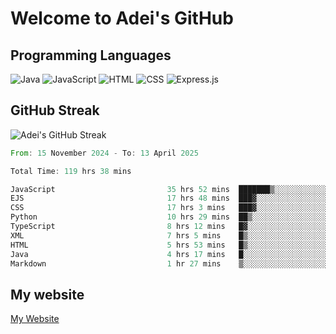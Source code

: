 # Welcome to Adei's GitHub

## Programming Languages
![Java](https://img.shields.io/badge/Java-007396?style=flat-square&logo=java&logoColor=white)
![JavaScript](https://img.shields.io/badge/JavaScript-F7DF1E?style=flat-square&logo=javascript&logoColor=black)
![HTML](https://img.shields.io/badge/HTML-E34F26?style=flat-square&logo=html5&logoColor=white)
![CSS](https://img.shields.io/badge/CSS-1572B6?style=flat-square&logo=css3&logoColor=white)
![Express.js](https://img.shields.io/badge/Express.js-000000?style=flat-square&logo=express&logoColor=white)


## GitHub Streak
![Adei's GitHub Streak](https://github-readme-streak-stats.herokuapp.com/?user=AdeiTamayo&hide_border=true)

<!--START_SECTION:waka-->

```rust
From: 15 November 2024 - To: 13 April 2025

Total Time: 119 hrs 38 mins

JavaScript                         35 hrs 52 mins  ███████▒░░░░░░░░░░░░░░░░░   29.73 %
EJS                                17 hrs 48 mins  ███▓░░░░░░░░░░░░░░░░░░░░░   14.76 %
CSS                                17 hrs 3 mins   ███▓░░░░░░░░░░░░░░░░░░░░░   14.14 %
Python                             10 hrs 29 mins  ██▒░░░░░░░░░░░░░░░░░░░░░░   08.69 %
TypeScript                         8 hrs 12 mins   █▓░░░░░░░░░░░░░░░░░░░░░░░   06.81 %
XML                                7 hrs 5 mins    █▒░░░░░░░░░░░░░░░░░░░░░░░   05.88 %
HTML                               5 hrs 53 mins   █▒░░░░░░░░░░░░░░░░░░░░░░░   04.89 %
Java                               4 hrs 17 mins   █░░░░░░░░░░░░░░░░░░░░░░░░   03.56 %
Markdown                           1 hr 27 mins    ▒░░░░░░░░░░░░░░░░░░░░░░░░   01.20 %
```

<!--END_SECTION:waka-->

## My website
[My Website](https://adei.eus)


